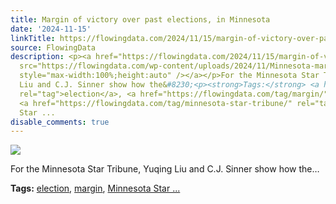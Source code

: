```yaml
---
title: Margin of victory over past elections, in Minnesota
date: '2024-11-15'
linkTitle: https://flowingdata.com/2024/11/15/margin-of-victory-over-past-elections-in-minnesota/
source: FlowingData
description: <p><a href="https://flowingdata.com/2024/11/15/margin-of-victory-over-past-elections-in-minnesota/"><img
  src="https://flowingdata.com/wp-content/uploads/2024/11/Minnesota-margin-of-victory-750x633.png"
  style="max-width:100%;height:auto" /></a></p>For the Minnesota Star Tribune, Yuqing
  Liu and C.J. Sinner show how the&#8230;<p><strong>Tags:</strong> <a href="https://flowingdata.com/tag/election/"
  rel="tag">election</a>, <a href="https://flowingdata.com/tag/margin/" rel="tag">margin</a>,
  <a href="https://flowingdata.com/tag/minnesota-star-tribune/" rel="tag">Minnesota
  Star ...
disable_comments: true
---
```

<p><a href="https://flowingdata.com/2024/11/15/margin-of-victory-over-past-elections-in-minnesota/"><img src="https://flowingdata.com/wp-content/uploads/2024/11/Minnesota-margin-of-victory-750x633.png" style="max-width:100%;height:auto" /></a></p>For the Minnesota Star Tribune, Yuqing Liu and C.J. Sinner show how the&#8230;<p><strong>Tags:</strong> <a href="https://flowingdata.com/tag/election/" rel="tag">election</a>, <a href="https://flowingdata.com/tag/margin/" rel="tag">margin</a>, <a href="https://flowingdata.com/tag/minnesota-star-tribune/" rel="tag">Minnesota Star ...